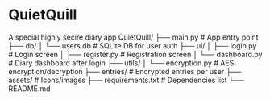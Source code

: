 # QuietQuill
A special highly secire diary app
QuietQuill/
├── main.py                  # App entry point
├── db/
│   └── users.db             # SQLite DB for user auth
├── ui/
│   ├── login.py             # Login screen
│   ├── register.py          # Registration screen
│   └── dashboard.py         # Diary dashboard after login
├── utils/
│   └── encryption.py        # AES encryption/decryption
├── entries/                 # Encrypted entries per user
├── assets/                  # Icons/images
├── requirements.txt         # Dependencies list
└── README.md
